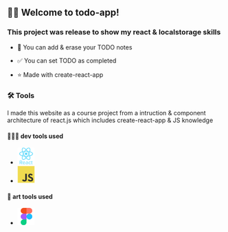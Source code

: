 ## 👋🏻 Welcome to todo-app!

### This project was release to show my react & localstorage skills
 
 - 📝 You can add & erase your TODO notes  

 - ✅ You can set TODO as completed

 - ⭐ Made with create-react-app

### 🛠️ Tools

I made this website as a course project from a intruction & component architecture of react.js which includes create-react-app & JS knowledge  


#### 🧑🏻‍💻 dev tools used

- <a href="https://reactjs.org/" target="_blank" rel="noreferrer"> <img src="https://raw.githubusercontent.com/devicons/devicon/master/icons/react/react-original-wordmark.svg" alt="react" width="40" height="40"/> </a>
- <a href="https://developer.mozilla.org/en-US/docs/Web/JavaScript" target="_blank" rel="noreferrer"> <img src="https://raw.githubusercontent.com/devicons/devicon/master/icons/javascript/javascript-original.svg" alt="javascript" width="40" height="40"/> </a>

#### 🎨 art tools used

- <a href="https://www.figma.com" target="_blank" rel="noreferrer"> <img src="https://raw.githubusercontent.com/devicons/devicon/master/icons/figma/figma-original.svg" alt="figma" width="40" height="40"/> </a>

